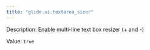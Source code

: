 ```yaml
---
title: "glide.ui.textarea_sizer"
---
```


Description: Enable multi-line text box resizer (+ and -)

Value: `true`